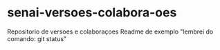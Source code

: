 # senai-versoes-colabora-oes
Repositorio de versoes e colaboraçoes
Readme de exemplo
"lembrei do comando: git status"